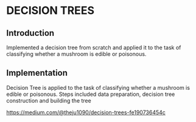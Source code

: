 # DECISION TREES

## Introduction

Implemented a decision tree from scratch and applied it to the task of classifying whether a mushroom is edible or poisonous. 

## Implementation

 Decision Tree is applied to the task of classifying whether a mushroom is edible or poisonous. Steps included data preparation, decision tree construction and building the tree  

https://medium.com/@theju1090/decision-trees-fe190736454c
